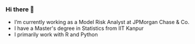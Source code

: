 ### Hi there 👋

- I’m currently working as a Model Risk Analyst at JPMorgan Chase & Co.
- I have a Master's degree in Statistics from IIT Kanpur 
- I primarily work with R and Python


